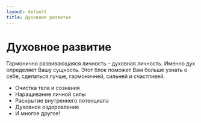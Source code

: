 ```yaml
--- 
layout: default
title: Духовное развитие
---
```


# Духовное развитие

Гармонично развивающаяся личность – духовная личность. Именно дух определяет Вашу сущность. Этот блок поможет Вам больше узнать о себе, сделаться лучше, гармоничней, сильней и счастливей.

* Очистка тела и сознания
* Наращивание личной силы
* Раскрытие внутреннего потенциала
* Духовное оздоровление
* И многое другое!
